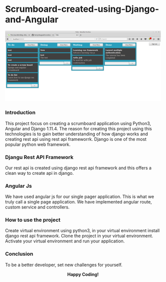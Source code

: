 # Scrumboard-created-using-Django-and-Angular
<p align="center"><img src="https://github.com/henrymbuguak/Scrumboard-created-using-Django-and-Angular/blob/master/djangular.png"></p>

### Introduction

This project focus on creating a scrumboard application using Python3, Angular and Django 1.11.4. The reason for creating this project  using this technologies is to gain better understanding of how django works and creating rest api using rest api frameworrk. Django is one of the most popular python web framework.

### Djangu Rest API Framework

Our rest api is created using django rest api framework and this offers a clean way to create api in django.

### Angular Js

We have used angular js for our single pager application. This is what we truly call a single page application. We have implemented angular route, custom service and controllers.

### How to use the project

Create virtual environment using python3, in your virtual environment install django rest api framework. Clone the project in your virtual environment. Activate your virtual environment and run your application.

### Conclusion

To be a better developer, set new challenges for yourself.


<p align="center"><strong>Happy Coding!</strong></p>
